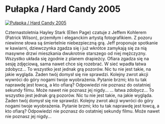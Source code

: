 Pułapka / Hard Candy 2005 
=============
[![Pułapka / Hard Candy 2005 ](http://vidos.pl/images/player.gif)](http://vidos.pl/pulapka-hard-candy-2005)

 Czternastoletnia Hayley Stark (Ellen Page) czatuje z Jeffem Kohlerem (Patrick Wilson), przemiłym i eleganckim artystą fotografikiem. Z pozoru niewinne słowa są śmiertelnie niebezpieczną grą. Jeff proponuje spotkanie w kawiarni, dziewczynka zgadza się i już wkrótce zamykają się za nią masywne drzwi mieszkania dwukrotnie starszego od niej mężczyzny. Wszystko układa się zgodnie z planem drapieżcy. Ofiara zgadza się na sesję zdjęciową, sama nawet chce się rozebrać. W sieć wpadła łatwa zdobycz... To wszystko jest jednak grą pozorów. Nic tu nie jest takie, na jakie wygląda. Żaden twój domysł się nie sprawdzi. Kolejny zwrot akcji wywróci do góry nogami twoje wyobrażenia. Pytanie brzmi; kto tu tak naprawdę jest łowcą, a kto ofiarą? Odpowiedzi nie poznasz do ostatniej sekundy filmu. Może nawet nie poznasz jej nigdy...  ... łatwa zdobycz... To wszystko jest jednak grą pozorów. Nic tu nie jest takie, na jakie wygląda. Żaden twój domysł się nie sprawdzi. Kolejny zwrot akcji wywróci do góry nogami twoje wyobrażenia. Pytanie brzmi; kto tu tak naprawdę jest łowcą, a kto ofiarą? Odpowiedzi nie poznasz do ostatniej sekundy filmu. Może nawet nie poznasz jej nigdy...
